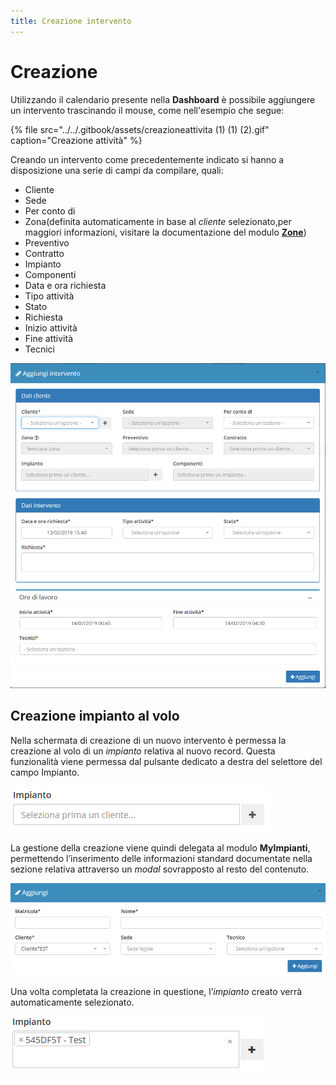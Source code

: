 ```yaml
---
title: Creazione intervento
---
```


# Creazione

Utilizzando il calendario presente nella **Dashboard** è possibile aggiungere un intervento trascinando il mouse, come nell'esempio che segue:

{% file src="../../.gitbook/assets/creazioneattivita \(1\) \(1\) \(2\).gif" caption="Creazione attività" %}

Creando un intervento come precedentemente indicato si hanno a disposizione una serie di campi da compilare, quali:

* Cliente
* Sede
* Per conto di
* Zona\(definita automaticamente in base al _cliente_ selezionato,per maggiori informazioni, visitare la documentazione del modulo [**Zone**](../anagrafiche/zone.md)\)
* Preventivo
* Contratto
* Impianto
* Componenti
* Data e ora richiesta
* Tipo attività
* Stato
* Richiesta
* Inizio attività
* Fine attività
* Tecnici

![Screenshot creazione intervento](../../.gitbook/assets/aggiungereintervento.PNG)

## Creazione impianto al volo

Nella schermata di creazione di un nuovo intervento è permessa la creazione al volo di un _impianto_ relativa al nuovo record. Questa funzionalità viene permessa dal pulsante dedicato a destra del selettore del campo Impianto.

![Screenshot creazione impianto al volo](../../.gitbook/assets/creazioneimpianto.PNG)

La gestione della creazione viene quindi delegata al modulo **MyImpianti**, permettendo l’inserimento delle informazioni standard documentate nella sezione relativa attraverso un _modal_ sovrapposto al resto del contenuto.

![Screenshot creazione impianto al volo](../../.gitbook/assets/creazioneimpianto1.PNG)

Una volta completata la creazione in questione, l’_impianto_ creato verrà automaticamente selezionato.

![Impianto aggiunto](../../.gitbook/assets/risultatocreazioneimpianto.PNG)

